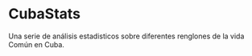 # CubaStats 

Una serie de análisis estadisticos sobre diferentes renglones de la vida Común en Cuba. 

